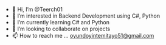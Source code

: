 - 👋 Hi, I’m @Teerch01
- 👀 I’m interested in Backend Development using C#, Python
- 🌱 I’m currently learning C# and Python
- 💞️ I’m looking to collaborate on projects
- 📫 How to reach me ... oyundoyintemitayo51@gmail.com

<!---
Teerch01/Teerch01 is a ✨ special ✨ repository because its `README.md` (this file) appears on your GitHub profile.
You can click the Preview link to take a look at your changes.
--->

